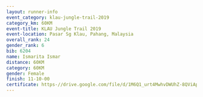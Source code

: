```yaml
---
layout: runner-info 
event_category: klau-jungle-trail-2019 
category_km: 60KM 
event-title: KLAU Jungle Trail 2019 
event-location: Pasar Sg Klau, Pahang, Malaysia 
overall_rank: 24
gender_rank: 6
bib: 6204
name: Ismarita Ismar
distance: 60KM
category: 60KM
gender: Female
finish: 11-10-00
certificate: https-//drive.google.com/file/d/1M6Q1_urt4MwhvDWUhZ-8QViAph9nuPpE/view?usp=sharing
---
```


